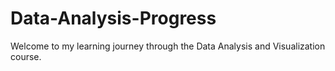 # Data-Analysis-Progress
Welcome to my learning journey through the Data Analysis and Visualization course.
